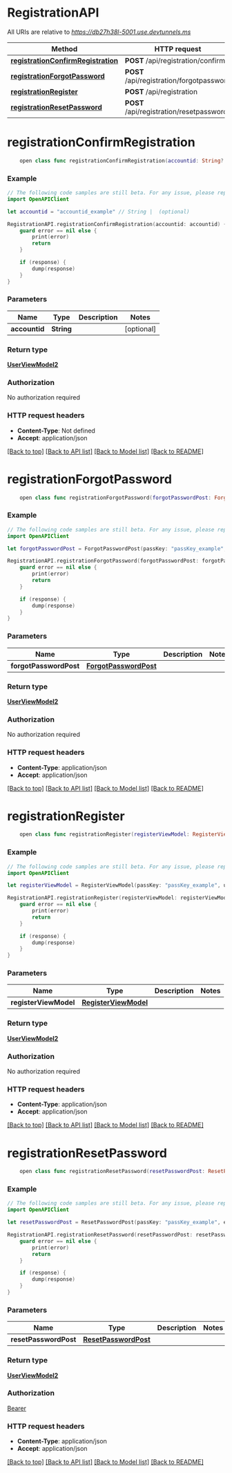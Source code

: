 # RegistrationAPI

All URIs are relative to *https://db27h38l-5001.use.devtunnels.ms*

Method | HTTP request | Description
------------- | ------------- | -------------
[**registrationConfirmRegistration**](RegistrationAPI.md#registrationconfirmregistration) | **POST** /api/registration/confirm | 
[**registrationForgotPassword**](RegistrationAPI.md#registrationforgotpassword) | **POST** /api/registration/forgotpassword | 
[**registrationRegister**](RegistrationAPI.md#registrationregister) | **POST** /api/registration | 
[**registrationResetPassword**](RegistrationAPI.md#registrationresetpassword) | **POST** /api/registration/resetpassword | 


# **registrationConfirmRegistration**
```swift
    open class func registrationConfirmRegistration(accountid: String? = nil, completion: @escaping (_ data: UserViewModel2?, _ error: Error?) -> Void)
```



### Example
```swift
// The following code samples are still beta. For any issue, please report via http://github.com/OpenAPITools/openapi-generator/issues/new
import OpenAPIClient

let accountid = "accountid_example" // String |  (optional)

RegistrationAPI.registrationConfirmRegistration(accountid: accountid) { (response, error) in
    guard error == nil else {
        print(error)
        return
    }

    if (response) {
        dump(response)
    }
}
```

### Parameters

Name | Type | Description  | Notes
------------- | ------------- | ------------- | -------------
 **accountid** | **String** |  | [optional] 

### Return type

[**UserViewModel2**](UserViewModel2.md)

### Authorization

No authorization required

### HTTP request headers

 - **Content-Type**: Not defined
 - **Accept**: application/json

[[Back to top]](#) [[Back to API list]](../README.md#documentation-for-api-endpoints) [[Back to Model list]](../README.md#documentation-for-models) [[Back to README]](../README.md)

# **registrationForgotPassword**
```swift
    open class func registrationForgotPassword(forgotPasswordPost: ForgotPasswordPost, completion: @escaping (_ data: UserViewModel2?, _ error: Error?) -> Void)
```



### Example
```swift
// The following code samples are still beta. For any issue, please report via http://github.com/OpenAPITools/openapi-generator/issues/new
import OpenAPIClient

let forgotPasswordPost = ForgotPasswordPost(passKey: "passKey_example", email: "email_example") // ForgotPasswordPost | 

RegistrationAPI.registrationForgotPassword(forgotPasswordPost: forgotPasswordPost) { (response, error) in
    guard error == nil else {
        print(error)
        return
    }

    if (response) {
        dump(response)
    }
}
```

### Parameters

Name | Type | Description  | Notes
------------- | ------------- | ------------- | -------------
 **forgotPasswordPost** | [**ForgotPasswordPost**](ForgotPasswordPost.md) |  | 

### Return type

[**UserViewModel2**](UserViewModel2.md)

### Authorization

No authorization required

### HTTP request headers

 - **Content-Type**: application/json
 - **Accept**: application/json

[[Back to top]](#) [[Back to API list]](../README.md#documentation-for-api-endpoints) [[Back to Model list]](../README.md#documentation-for-models) [[Back to README]](../README.md)

# **registrationRegister**
```swift
    open class func registrationRegister(registerViewModel: RegisterViewModel, completion: @escaping (_ data: UserViewModel2?, _ error: Error?) -> Void)
```



### Example
```swift
// The following code samples are still beta. For any issue, please report via http://github.com/OpenAPITools/openapi-generator/issues/new
import OpenAPIClient

let registerViewModel = RegisterViewModel(passKey: "passKey_example", user: UserPostViewModel(firstName: "firstName_example", lastName: "lastName_example", email: "email_example", password: "password_example", roles: ["roles_example"]), restaurant: RestaurantPostViewModel(name: "name_example", addressLine1: "addressLine1_example", addressLine2: "addressLine2_example", city: "city_example", state: "state_example", zipCode: "zipCode_example", geoCached: false, templateRestaurantId: 123, template: RestaurantPostViewModel_allOf_template(restaurantId: 123, includeInventoryItems: false, includeZones: false, includeVendorOverrides: false, includeUnitOverrides: false)), billing: BillingPostViewModel(nameOnCard: "nameOnCard_example", cardNumber: "cardNumber_example", expirationDate: "expirationDate_example", cCv: "cCv_example")) // RegisterViewModel | 

RegistrationAPI.registrationRegister(registerViewModel: registerViewModel) { (response, error) in
    guard error == nil else {
        print(error)
        return
    }

    if (response) {
        dump(response)
    }
}
```

### Parameters

Name | Type | Description  | Notes
------------- | ------------- | ------------- | -------------
 **registerViewModel** | [**RegisterViewModel**](RegisterViewModel.md) |  | 

### Return type

[**UserViewModel2**](UserViewModel2.md)

### Authorization

No authorization required

### HTTP request headers

 - **Content-Type**: application/json
 - **Accept**: application/json

[[Back to top]](#) [[Back to API list]](../README.md#documentation-for-api-endpoints) [[Back to Model list]](../README.md#documentation-for-models) [[Back to README]](../README.md)

# **registrationResetPassword**
```swift
    open class func registrationResetPassword(resetPasswordPost: ResetPasswordPost, completion: @escaping (_ data: UserViewModel2?, _ error: Error?) -> Void)
```



### Example
```swift
// The following code samples are still beta. For any issue, please report via http://github.com/OpenAPITools/openapi-generator/issues/new
import OpenAPIClient

let resetPasswordPost = ResetPasswordPost(passKey: "passKey_example", email: "email_example", password: "password_example", token: "token_example") // ResetPasswordPost | 

RegistrationAPI.registrationResetPassword(resetPasswordPost: resetPasswordPost) { (response, error) in
    guard error == nil else {
        print(error)
        return
    }

    if (response) {
        dump(response)
    }
}
```

### Parameters

Name | Type | Description  | Notes
------------- | ------------- | ------------- | -------------
 **resetPasswordPost** | [**ResetPasswordPost**](ResetPasswordPost.md) |  | 

### Return type

[**UserViewModel2**](UserViewModel2.md)

### Authorization

[Bearer](../README.md#Bearer)

### HTTP request headers

 - **Content-Type**: application/json
 - **Accept**: application/json

[[Back to top]](#) [[Back to API list]](../README.md#documentation-for-api-endpoints) [[Back to Model list]](../README.md#documentation-for-models) [[Back to README]](../README.md)

